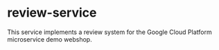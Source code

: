 # review-service
This service implements a review system for the Google Cloud Platform microservice demo webshop.
